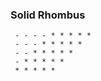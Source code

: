 ### Solid Rhombus

```
 - - - - * * * * *
 - - - * * * * *
 - - * * * * *
 - * * * * *
 * * * * *

```